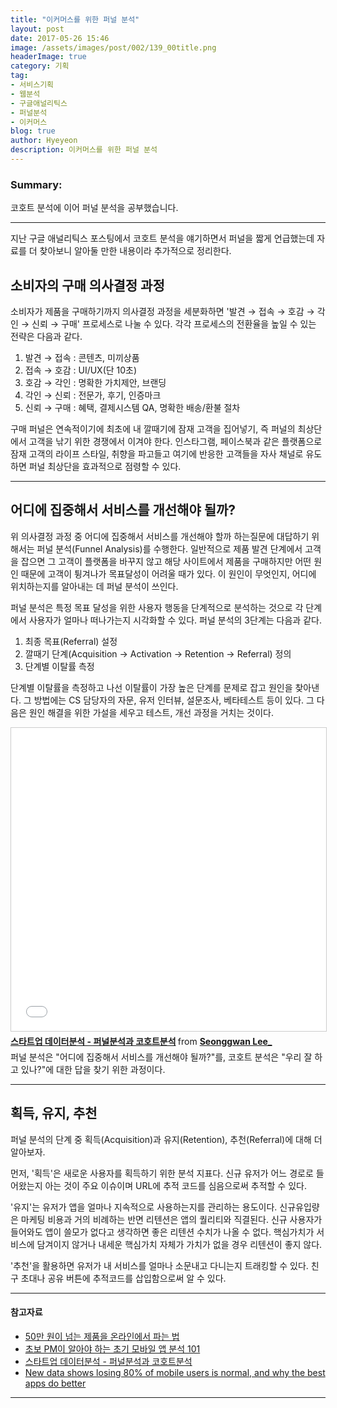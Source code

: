 ```yaml
---
title: "이커머스를 위한 퍼널 분석"
layout: post
date: 2017-05-26 15:46
image: /assets/images/post/002/139_00title.png
headerImage: true
category: 기획
tag:
- 서비스기획
- 웹분석
- 구글애널리틱스
- 퍼널분석
- 이커머스
blog: true
author: Hyeyeon
description: 이커머스를 위한 퍼널 분석
---
```


### Summary:

코호트 분석에 이어 퍼널 분석을 공부했습니다.

---

지난 구글 애널리틱스 포스팅에서 코호트 분석을 얘기하면서 퍼널을 짧게 언급했는데 자료를 더 찾아보니 알아둘 만한 내용이라 추가적으로 정리한다.

## 소비자의 구매 의사결정 과정

소비자가 제품을 구매하기까지 의사결정 과정을 세분화하면 '발견 → 접속 → 호감 → 각인 → 신뢰 → 구매' 프로세스로 나눌 수 있다. 각각 프로세스의 전환율을 높일 수 있는 전략은 다음과 같다.

1. 발견 → 접속 : 콘텐츠, 미끼상품
2. 접속 → 호감 : UI/UX(단 10초)
3. 호감 → 각인 : 명확한 가치제안, 브랜딩
4. 각인 → 신뢰 : 전문가, 후기, 인증마크
5. 신뢰 → 구매 : 혜택, 결제시스템 QA, 명확한 배송/환불 절차

구매 퍼널은 연속적이기에 최초에 내 깔때기에 잠재 고객을 집어넣기, 즉 퍼널의 최상단에서 고객을 낚기 위한 경쟁에서 이겨야 한다. 인스타그램, 페이스북과 같은 플랫폼으로 잠재 고객의 라이프 스타일, 취향을 파고들고 여기에 반응한 고객들을 자사 채널로 유도하면 퍼널 최상단을 효과적으로 점령할 수 있다.

---

## 어디에 집중해서 서비스를 개선해야 될까?

위 의사결정 과정 중 어디에 집중해서 서비스를 개선해야 할까 하는질문에 대답하기 위해서는 퍼널 분석(Funnel Analysis)를 수행한다. 일반적으로 제품 발견 단계에서 고객을 잡으면 그 고객이 플랫폼을 바꾸지 않고 해당 사이트에서 제품을 구매하지만 어떤 원인 때문에 고객이 튕겨나가 목표달성이 어려울 때가 있다. 이 원인이 무엇인지, 어디에 위치하는지를 알아내는 데 퍼널 분석이 쓰인다.

퍼널 분석은 특정 목표 달성을 위한 사용자 행동을 단계적으로 분석하는 것으로 각 단계에서 사용자가 얼마나 떠나가는지 시각화할 수 있다. 퍼널 분석의 3단계는 다음과 같다.

1. 최종 목표(Referral) 설정
2. 깔때기 단계(Acquisition → Activation → Retention → Referral) 정의
3. 단계별 이탈률 측정

단계별 이탈률을 측정하고 나선 이탈률이 가장 높은 단계를 문제로 잡고 원인을 찾아낸다. 그 방법에는 CS 담당자의 자문, 유저 인터뷰, 설문조사, 베타테스트 등이 있다. 그 다음은 원인 해결을 위한 가설을 세우고 테스트, 개선 과정을 거치는 것이다.

<iframe src="//www.slideshare.net/slideshow/embed_code/key/f8RXDIecNin0Xu" width="595" height="485" frameborder="0" marginwidth="0" marginheight="0" scrolling="no" style="border:1px solid #CCC; border-width:1px; margin-bottom:5px; max-width: 100%;" allowfullscreen> </iframe> <div style="margin-bottom:5px"> <strong> <a href="//www.slideshare.net/LeeGwan/ss-42159541" title="스타트업 데이터분석 - 퍼널분석과 코호트분석" target="_blank">스타트업 데이터분석 - 퍼널분석과 코호트분석</a> </strong> from <strong><a target="_blank" href="https://www.slideshare.net/LeeGwan">Seonggwan Lee_</a></strong> </div>
<figcaption class="caption">퍼널 분석은 "어디에 집중해서 서비스를 개선해야 될까?"를, 코호트 분석은 "우리 잘 하고 있나?"에 대한 답을 찾기 위한 과정이다.</figcaption>

---

## 획득, 유지, 추천

퍼널 분석의 단계 중 획득(Acquisition)과 유지(Retention), 추천(Referral)에 대해 더 알아보자.

먼저, '획득'은 새로운 사용자를 획득하기 위한 분석 지표다. 신규 유저가 어느 경로로 들어왔는지 아는 것이 주요 이슈이며 URL에 추적 코드를 심음으로써 추적할 수 있다.

'유지'는 유저가 앱을 얼마나 지속적으로 사용하는지를 관리하는 용도이다. 신규유입량은 마케팅 비용과 거의 비례하는 반면 리텐션은 앱의 퀄리티와 직결된다. 신규 사용자가 들어와도 앱이 쓸모가 없다고 생각하면 좋은 리텐션 수치가 나올 수 없다. 핵심가치가 서비스에 담겨이지 않거나 내세운 핵심가치 자체가 가치가 없을 경우 리텐션이 좋지 않다.

'추천'을 활용하면 유저가 내 서비스를 얼마나 소문내고 다니는지 트래킹할 수 있다. 친구 초대나 공유 버튼에 추적코드를 삽입함으로써 알 수 있다.

---

#### 참고자료

* [50만 원이 넘는 제품을 온라인에서 파는 법](https://brunch.co.kr/@joohoonjake/57)
* [초보 PM이 알아야 하는 초기 모바일 앱 분석 101](https://brunch.co.kr/@andrewyhc/13)
* [스타트업 데이터분석 - 퍼널분석과 코호트분석](https://www.slideshare.net/LeeGwan/ss-42159541)
* [New data shows losing 80% of mobile users is normal, and why the best apps do better](http://andrewchen.co/new-data-shows-why-losing-80-of-your-mobile-users-is-normal-and-that-the-best-apps-do-much-better/)

---

